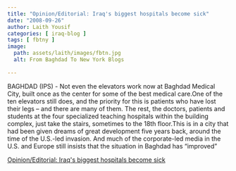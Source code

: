 ```yaml
---
title: "Opinion/Editorial: Iraq's biggest hospitals become sick"
date: "2008-09-26"
author: Laith Yousif
categories: [ iraq-blog ]
tags: [ fbtny ]
image:
  path: assets/laith/images/fbtn.jpg
  alt: From Baghdad To New York Blogs
  
---
```


BAGHDAD (IPS) - Not even the elevators work now at Baghdad Medical City, built once as the center for some of the best medical care.One of the ten elevators still does, and the priority for this is patients who have lost their legs – and there are many of them. The rest, the doctors, patients and students at the four specialized teaching hospitals within the building complex, just take the stairs, sometimes to the 18th floor.This is in a city that had been given dreams of great development five years back, around the time of the U.S.-led invasion. And much of the corporate-led media in the U.S. and Europe still insists that the situation in Baghdad has “improved”  

  
[Opinion/Editorial: Iraq's biggest hospitals become sick](https://electroniciraq.net/news/opeds/Iraq_s_Biggest_Hospitals_Become_Sick-3377.shtml)
